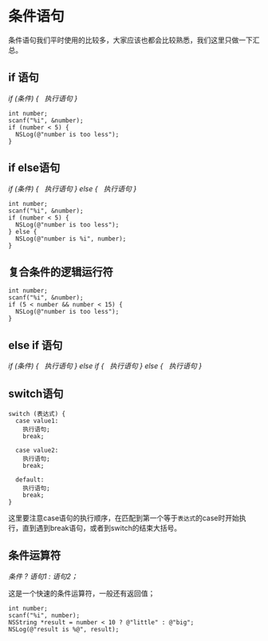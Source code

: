 # 条件语句
条件语句我们平时使用的比较多，大家应该也都会比较熟悉，我们这里只做一下汇总。

## if 语句
*if (条件) {*
*&nbsp;&nbsp;执行语句*
*}*

``` objc
int number;
scanf("%i", &number);
if (number < 5) {
  NSLog(@"number is too less");
}
```

## if else语句
*if (条件) {*
*&nbsp;&nbsp;执行语句*
*} else {*
*&nbsp;&nbsp;执行语句*
*}*

``` objc
int number;
scanf("%i", &number);
if (number < 5) {
  NSLog(@"number is too less");
} else {
  NSLog(@"number is %i", number);
}
```

## 复合条件的逻辑运行符
``` objc
int number;
scanf("%i", &number);
if (5 < number && number < 15) {
  NSLog(@"number is too less");
}
```

## else if 语句
*if (条件) {*
*&nbsp;&nbsp;执行语句*
*} else if {*
*&nbsp;&nbsp;执行语句*
*} else {*
*&nbsp;&nbsp;执行语句*
*}*

## switch语句
```
switch (表达式) {
  case value1:
    执行语句;
    break;
  
  case value2:
    执行语句;
    break;
  
  default:
    执行语句;
    break;
}
```

这里要注意case语句的执行顺序，在匹配到第一个等于`表达式`的case时开始执行，直到遇到break语句，或者到switch的结束大括号。

## 条件运算符

*条件 ? 语句1 : 语句2；*

这是一个快速的条件运算符，一般还有返回值；

``` objc
int number;
scanf("%i", number);
NSString *result = number < 10 ? @"little" : @"big";
NSLog(@"result is %@", result);
```
